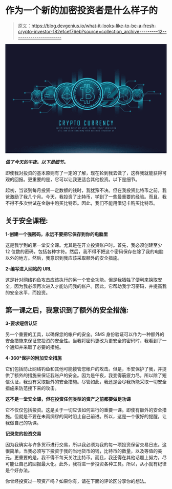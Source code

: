 # 作为一个新的加密投资者是什么样子的

> 原文：<https://blog.devgenius.io/what-it-looks-like-to-be-a-fresh-crypto-investor-182e1cef76eb?source=collection_archive---------12----------------------->

![](img/beb037081ddf79bf736de5b9e5309f8d.png)

***做了今天的午夜。以下是细节。***

即使我对投资的基本原则有了一定的了解，现在轮到我去做了，这样我就能获得可观的回报。更重要的是，它可以让我更适合其他投资。以下是细节。

起初，当谈到每月投资一定数额的钱时，我犹豫不决。但在我投资比特币之前，我爸激励了我几个月。今天，我投资了比特币，学到了一些最重要的经验。而且，我不得不多次尝试在金融中购买比特币。因此，我们不能用借记卡购买比特币。

## 关于安全课程:

**1-创建一个强密码，永远不要把它保存到你的电脑里**

这是我学到的第一堂安全课。尤其是在开立投资账户时。首先，我必须创建至少 12 位数的密码，包括各种字符。然后，我不得不把这个密码保存在除了我的电脑以外的地方。然后，我意识到我应该采取额外的安全措施。

**2-编写进入网站的 URL**

这是针对网络钓鱼攻击应该执行的另一个安全功能。但是我牺牲了便利来换取安全，因为我必须再次进入才能访问我的帐户。因此，它帮助我学习密码，并提高我的安全水平，而投资。

## 第一课之后，我意识到了额外的安全措施:

**3-要求短信认证**

另一个重要的工具，以确保您的帐户的安全。SMS 身份验证可以作为一种额外的安全措施来保证您投资的安全性。当我将密码更改为更安全的密码时，我看到了一个通知并采取了必要的措施。

**4-360°保护的附加安全措施**

它们包括防止网络钓鱼和其他可能接管您帐户的攻击。但是，币安保护了我，并提供了额外的措施来保证我账户的安全。因为是午夜，我变得筋疲力尽，所以除了短信认证，我没有采取额外的安全措施。尽管如此，我还是会尽我所能采取一切安全措施来防范接下来的攻击。

**这不是一堂安全课，但在投资任何类型的资产之前都要做足功课**

它不仅仅包括投资。这是关于一切应该如何进行的重要一课。即使有额外的安全措施。但就是不要在未雨绸缪的同时阻止自己前进。所以，这是一个很好的提醒，让我做自己的功课。

**记录您的投资交易**

因为我确实与许多货币进行交易，所以我必须为我的每一项投资保留交易日志。这很简单，当我必须写下投资于我的当地货币的钱，比特币的数量，以及等值的美元。更重要的是，我不得不每天关注比特币。而且，我还得在其他话题上努力，尽可能让自己的回报最大化。此外，我将进一步投资各种工具。所以，从小就有纪律是个好办法。

你曾经投资过一项资产吗？如果你有，请在下面的评论区分享你的想法。
